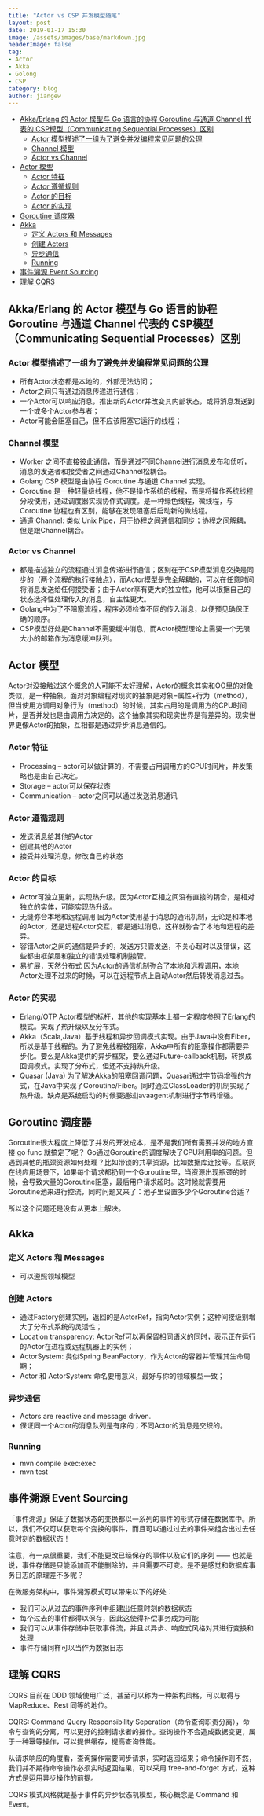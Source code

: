 ```yaml
---
title: "Actor vs CSP 并发模型随笔"
layout: post
date: 2019-01-17 15:30
image: /assets/images/base/markdown.jpg
headerImage: false
tag:
- Actor
- Akka
- Golong
- CSP
category: blog
author: jiangew
---
```



<!-- @import "[TOC]" {cmd="toc" depthFrom=1 depthTo=6 orderedList=false} -->

<!-- code_chunk_output -->

- [Akka/Erlang 的 Actor 模型与 Go 语言的协程 Goroutine 与通道 Channel 代表的 CSP模型（Communicating Sequential Processes）区别](#akkaerlang-的-actor-模型与-go-语言的协程-goroutine-与通道-channel-代表的-csp模型communicating-sequential-processes区别)
  - [Actor 模型描述了一组为了避免并发编程常见问题的公理](#actor-模型描述了一组为了避免并发编程常见问题的公理)
  - [Channel 模型](#channel-模型)
  - [Actor vs Channel](#actor-vs-channel)
- [Actor 模型](#actor-模型)
  - [Actor 特征](#actor-特征)
  - [Actor 遵循规则](#actor-遵循规则)
  - [Actor 的目标](#actor-的目标)
  - [Actor 的实现](#actor-的实现)
- [Goroutine 调度器](#goroutine-调度器)
- [Akka](#akka)
  - [定义 Actors 和 Messages](#定义-actors-和-messages)
  - [创建 Actors](#创建-actors)
  - [异步通信](#异步通信)
  - [Running](#running)
- [事件溯源 Event Sourcing](#事件溯源-event-sourcing)
- [理解 CQRS](#理解-cqrs)

<!-- /code_chunk_output -->

## Akka/Erlang 的 Actor 模型与 Go 语言的协程 Goroutine 与通道 Channel 代表的 CSP模型（Communicating Sequential Processes）区别

### Actor 模型描述了一组为了避免并发编程常见问题的公理
* 所有Actor状态都是本地的，外部无法访问；
* Actor之间只有通过消息传递进行通信；
* 一个Actor可以响应消息，推出新的Actor并改变其内部状态，或将消息发送到一个或多个Actor参与者；
* Actor可能会阻塞自己，但不应该阻塞它运行的线程；

### Channel 模型
* Worker 之间不直接彼此通信，而是通过不同Channel进行消息发布和侦听，消息的发送者和接受者之间通过Channel松耦合。
* Golang CSP 模型是由协程 Goroutine 与通道 Channel 实现。
* Goroutine 是一种轻量级线程，他不是操作系统的线程，而是将操作系统线程分段使用，通过调度器实现协作式调度。是一种绿色线程，微线程，与 Coroutine 协程也有区别，能够在发现阻塞后启动新的微线程。
* 通道 Channel: 类似 Unix Pipe，用于协程之间通信和同步；协程之间解耦，但是跟Channel耦合。

### Actor vs Channel
* 都是描述独立的流程通过消息传递进行通信；区别在于CSP模型消息交换是同步的（两个流程的执行接触点），而Actor模型是完全解耦的，可以在任意时间将消息发送给任何接受者；由于Actor享有更大的独立性，他可以根据自己的状态选择性处理传入的消息，自主性更大。
* Golang中为了不阻塞流程，程序必须检查不同的传入消息，以便预见确保正确的顺序。
* CSP模型好处是Channel不需要缓冲消息，而Actor模型理论上需要一个无限大小的邮箱作为消息缓冲队列。


## Actor 模型
Actor对没接触过这个概念的人可能不太好理解，Actor的概念其实和OO里的对象类似，是一种抽象。面对对象编程对现实的抽象是对象=属性+行为（method），但当使用方调用对象行为（method）的时候，其实占用的是调用方的CPU时间片，是否并发也是由调用方决定的。这个抽象其实和现实世界是有差异的。现实世界更像Actor的抽象，互相都是通过异步消息通信的。

### Actor 特征
* Processing – actor可以做计算的，不需要占用调用方的CPU时间片，并发策略也是由自己决定。
* Storage – actor可以保存状态
* Communication – actor之间可以通过发送消息通讯

### Actor 遵循规则
* 发送消息给其他的Actor
* 创建其他的Actor
* 接受并处理消息，修改自己的状态

### Actor 的目标
* Actor可独立更新，实现热升级。因为Actor互相之间没有直接的耦合，是相对独立的实体，可能实现热升级。
* 无缝弥合本地和远程调用 因为Actor使用基于消息的通讯机制，无论是和本地的Actor，还是远程Actor交互，都是通过消息，这样就弥合了本地和远程的差异。
* 容错Actor之间的通信是异步的，发送方只管发送，不关心超时以及错误，这些都由框架层和独立的错误处理机制接管。
* 易扩展，天然分布式 因为Actor的通信机制弥合了本地和远程调用，本地Actor处理不过来的时候，可以在远程节点上启动Actor然后转发消息过去。

### Actor 的实现
* Erlang/OTP Actor模型的标杆，其他的实现基本上都一定程度参照了Erlang的模式。实现了热升级以及分布式。
* Akka（Scala,Java）基于线程和异步回调模式实现。由于Java中没有Fiber，所以是基于线程的。为了避免线程被阻塞，Akka中所有的阻塞操作都需要异步化。要么是Akka提供的异步框架，要么通过Future-callback机制，转换成回调模式。实现了分布式，但还不支持热升级。
* Quasar (Java) 为了解决Akka的阻塞回调问题，Quasar通过字节码增强的方式，在Java中实现了Coroutine/Fiber。同时通过ClassLoader的机制实现了热升级。缺点是系统启动的时候要通过javaagent机制进行字节码增强。


## Goroutine 调度器
Goroutine很大程度上降低了并发的开发成本，是不是我们所有需要并发的地方直接 go func 就搞定了呢？
Go通过Goroutine的调度解决了CPU利用率的问题。但遇到其他的瓶颈资源如何处理？比如带锁的共享资源，比如数据库连接等。互联网在线应用场景下，如果每个请求都扔到一个Goroutine里，当资源出现瓶颈的时候，会导致大量的Goroutine阻塞，最后用户请求超时。这时候就需要用Goroutine池来进行控流，同时问题又来了：池子里设置多少个Goroutine合适？

所以这个问题还是没有从更本上解决。


## Akka

### 定义 Actors 和 Messages
- 可以遵照领域模型

### 创建 Actors
- 通过Factory创建实例，返回的是ActorRef，指向Actor实例；这种间接级别增大了分布式系统的灵活性；
- Location transparency: ActorRef可以再保留相同语义的同时，表示正在运行的Actor在进程或远程机器上的实例；
- ActorSystem: 类似Spring BeanFactory，作为Actor的容器并管理其生命周期；
- Actor 和 ActorSystem: 命名要用意义，最好与你的领域模型一致；

### 异步通信
- Actors are reactive and message driven.
- 保证同一个Actor的消息队列是有序的；不同Actor的消息是交织的。

### Running
- mvn compile exec:exec
- mvn test


## 事件溯源 Event Sourcing
「事件溯源」保证了数据状态的变换都以一系列的事件的形式存储在数据库中。所以，我们不仅可以获取每个变换的事件，而且可以通过过去的事件来组合出过去任意时刻的数据状态！

注意，有一点很重要，我们不能更改已经保存的事件以及它们的序列 —— 也就是说，事件存储是只能添加而不能删除的，并且需要不可变。是不是感觉和数据库事务日志的原理差不多呢？

在微服务架构中，事件溯源模式可以带来以下的好处：
* 我们可以从过去的事件序列中组建出任意时刻的数据状态
* 每个过去的事件都得以保存，因此这使得补偿事务成为可能
* 我们可以从事件存储中获取事件流，并且以异步、响应式风格对其进行变换和处理
* 事件存储同样可以当作为数据日志


## 理解 CQRS
CQRS 目前在 DDD 领域使用广泛，甚至可以称为一种架构风格，可以取得与 MapReduce、Rest 同等的地位。

CQRS: Command Query Responsibility Seperation（命令查询职责分离），命令与查询的分离，可以更好的控制请求者的操作。查询操作不会造成数据变更，属于一种幂等操作，可以提供缓存，提高查询性能。

从请求响应的角度看，查询操作需要同步请求，实时返回结果；命令操作则不然，我们并不期待命令操作必须实时返回结果，可以采用 free-and-forget 方式，这种方式是运用异步操作的前提。

CQRS 模式风格就是基于事件的异步状态机模型，核心概念是 Command 和 Event。
